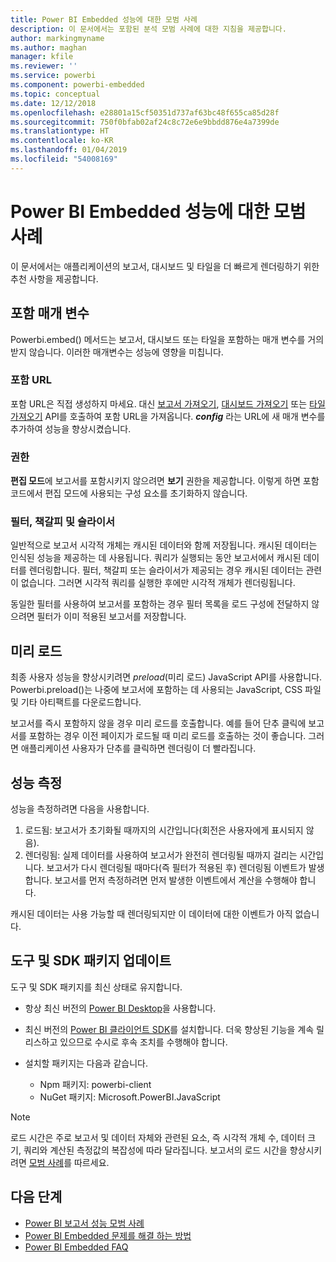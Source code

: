 ```yaml
---
title: Power BI Embedded 성능에 대한 모범 사례
description: 이 문서에서는 포함된 분석 모범 사례에 대한 지침을 제공합니다.
author: markingmyname
ms.author: maghan
manager: kfile
ms.reviewer: ''
ms.service: powerbi
ms.component: powerbi-embedded
ms.topic: conceptual
ms.date: 12/12/2018
ms.openlocfilehash: e28801a15cf50351d737af63bc48f655ca85d28f
ms.sourcegitcommit: 750f0bfab02af24c8c72e6e9bbdd876e4a7399de
ms.translationtype: HT
ms.contentlocale: ko-KR
ms.lasthandoff: 01/04/2019
ms.locfileid: "54008169"
---
```

# <a name="power-bi-embedded-performance-best-practices"></a>Power BI Embedded 성능에 대한 모범 사례

이 문서에서는 애플리케이션의 보고서, 대시보드 및 타일을 더 빠르게 렌더링하기 위한 추천 사항을 제공합니다.

## <a name="embed-parameters"></a>포함 매개 변수

Powerbi.embed() 메서드는 보고서, 대시보드 또는 타일을 포함하는 매개 변수를 거의 받지 않습니다. 이러한 매개변수는 성능에 영향을 미칩니다.

### <a name="embed-url"></a>포함 URL

포함 URL은 직접 생성하지 마세요. 대신 [보고서 가져오기](https://na01.safelinks.protection.outlook.com/?url=https%3A%2F%2Fdocs.microsoft.com%2Fen-us%2Frest%2Fapi%2Fpower-bi%2Freports%2Fgetreportsingroup&data=02%7C01%7CMark.Ghanayem%40microsoft.com%7C07ca68ceb37a48e3f3de08d64968707a%7C72f988bf86f141af91ab2d7cd011db47%7C1%7C0%7C636777110256168308&sdata=22lkqRM2w1MQfrM8dooedaPqqIU8PufTq9TT4VDzRo0%3D&reserved=0), [대시보드 가져오기](https://na01.safelinks.protection.outlook.com/?url=https%3A%2F%2Fdocs.microsoft.com%2Fen-us%2Frest%2Fapi%2Fpower-bi%2Fdashboards%2Fgetdashboardsingroup&data=02%7C01%7CMark.Ghanayem%40microsoft.com%7C07ca68ceb37a48e3f3de08d64968707a%7C72f988bf86f141af91ab2d7cd011db47%7C1%7C0%7C636777110256168308&sdata=nfWRgbSoXVF42Rg%2Ba9491u19uksXp%2FAyz%2Fa%2Ba7%2FCtdA%3D&reserved=0) 또는 [타일 가져오기](https://na01.safelinks.protection.outlook.com/?url=https%3A%2F%2Fdocs.microsoft.com%2Fen-us%2Frest%2Fapi%2Fpower-bi%2Fdashboards%2Fgettilesingroup&data=02%7C01%7CMark.Ghanayem%40microsoft.com%7C07ca68ceb37a48e3f3de08d64968707a%7C72f988bf86f141af91ab2d7cd011db47%7C1%7C0%7C636777110256178318&sdata=LgZ27TynNpqQJDrb3aHWGQXIS%2FzichAO9De5M2uhF1Q%3D&reserved=0) API를 호출하여 포함 URL을 가져옵니다. **_config_** 라는 URL에 새 매개 변수를 추가하여 성능을 향상시켰습니다.

### <a name="permissions"></a>권한

**편집 모드**에 보고서를 포함시키지 않으려면 **보기** 권한을 제공합니다. 이렇게 하면 포함 코드에서 편집 모드에 사용되는 구성 요소를 초기화하지 않습니다.

### <a name="filters-bookmarks-and-slicers"></a>필터, 책갈피 및 슬라이서

일반적으로 보고서 시각적 개체는 캐시된 데이터와 함께 저장됩니다. 캐시된 데이터는 인식된 성능을 제공하는 데 사용됩니다. 쿼리가 실행되는 동안 보고서에서 캐시된 데이터를 렌더링합니다. 필터, 책갈피 또는 슬라이서가 제공되는 경우 캐시된 데이터는 관련이 없습니다. 그러면 시각적 쿼리를 실행한 후에만 시각적 개체가 렌더링됩니다.

동일한 필터를 사용하여 보고서를 포함하는 경우 필터 목록을 로드 구성에 전달하지 않으려면 필터가 이미 적용된 보고서를 저장합니다.

## <a name="preload"></a>미리 로드

최종 사용자 성능을 향상시키려면 *preload*(미리 로드) JavaScript API를 사용합니다.
Powerbi.preload()는 나중에 보고서에 포함하는 데 사용되는 JavaScript, CSS 파일 및 기타 아티팩트를 다운로드합니다.

보고서를 즉시 포함하지 않을 경우 미리 로드를 호출합니다. 예를 들어 단추 클릭에 보고서를 포함하는 경우 이전 페이지가 로드될 때 미리 로드를 호출하는 것이 좋습니다. 그러면 애플리케이션 사용자가 단추를 클릭하면 렌더링이 더 빨라집니다.

## <a name="measure-performance"></a>성능 측정

성능을 측정하려면 다음을 사용합니다.

1. 로드됨: 보고서가 초기화될 때까지의 시간입니다(회전은 사용자에게 표시되지 않음).
2. 렌더링됨: 실제 데이터를 사용하여 보고서가 완전히 렌더링될 때까지 걸리는 시간입니다. 보고서가 다시 렌더링될 때마다(즉 필터가 적용된 후) 렌더링됨 이벤트가 발생합니다. 보고서를 먼저 측정하려면 먼저 발생한 이벤트에서 계산을 수행해야 합니다.

캐시된 데이터는 사용 가능할 때 렌더링되지만 이 데이터에 대한 이벤트가 아직 없습니다.

## <a name="update-tools-and-sdk-packages"></a>도구 및 SDK 패키지 업데이트

도구 및 SDK 패키지를 최신 상태로 유지합니다.

* 항상 최신 버전의 [Power BI Desktop](https://powerbi.microsoft.com/en-us/desktop/)을 사용합니다.

* 최신 버전의 [Power BI 클라이언트 SDK](https://github.com/Microsoft/PowerBI-JavaScript)를 설치합니다. 더욱 향상된 기능을 계속 릴리스하고 있으므로 수시로 후속 조치를 수행해야 합니다.

* 설치할 패키지는 다음과 같습니다.
    * Npm 패키지: powerbi-client
    * NuGet 패키지: Microsoft.PowerBI.JavaScript

> [!Note]
> 로드 시간은 주로 보고서 및 데이터 자체와 관련된 요소, 즉 시각적 개체 수, 데이터 크기, 쿼리와 계산된 측정값의 복잡성에 따라 달라집니다. 보고서의 로드 시간을 향상시키려면 [모범 사례](../power-bi-reports-performance.md)를 따르세요.

## <a name="next-steps"></a>다음 단계

* [Power BI 보고서 성능 모범 사례](../power-bi-reports-performance.md)
* [Power BI Embedded 문제를 해결 하는 방법](embedded-troubleshoot.md)
* [Power BI Embedded FAQ](embedded-faq.md)
